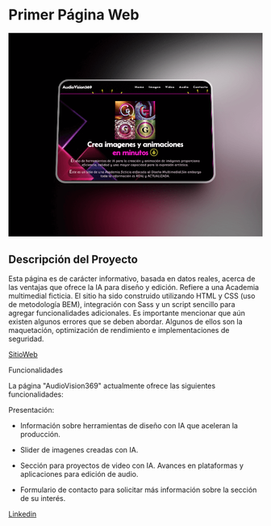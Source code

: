# Primer Página Web
![La IA en el ámbito multimedial](./img/AudioVision.png)
## Descripción del Proyecto
Esta página es de carácter informativo, basada en datos reales, acerca de las ventajas que ofrece la IA para diseño y edición. Refiere a una Academia multimedial ficticia.
El sitio ha sido construido utilizando HTML y CSS (uso de metodología BEM), integración con Sass y un script sencillo para agregar funcionalidades adicionales.
Es importante mencionar que aún existen algunos errores que se deben abordar. Algunos de ellos son la maquetación, optimización de rendimiento e implementaciones de seguridad.

[SitioWeb](https://sitioweb-avw.pages.dev/) 

Funcionalidades

La página "AudioVision369" actualmente ofrece las siguientes funcionalidades:

Presentación:
- Información sobre herramientas de diseño con IA que aceleran la producción.

- Slider de imagenes creadas con IA.

- Sección para proyectos de video con IA. Avances en plataformas y aplicaciones para edición de audio.

- Formulario de contacto para solicitar más información sobre la sección de su interés.

[Linkedin](https://www.linkedin.com/in/crystina-g-cristina-gonzalez-9337b0233/)
